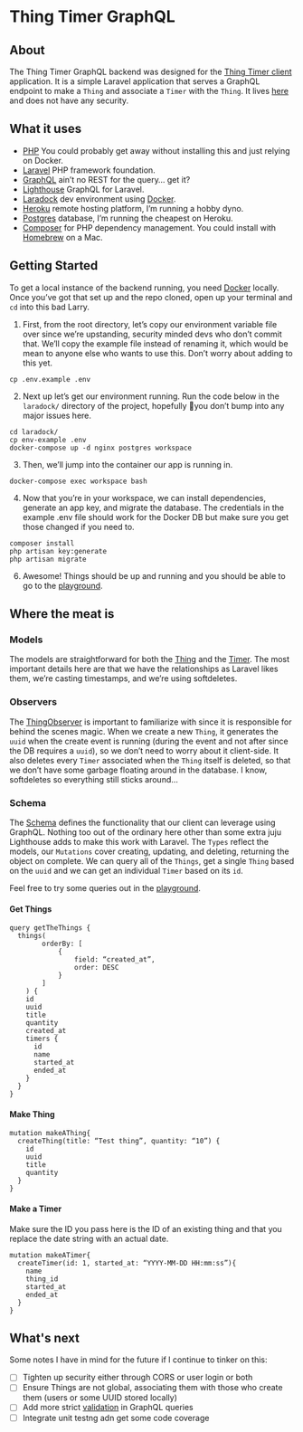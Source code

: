 # Thing Timer GraphQL

## About

The Thing Timer GraphQL backend was designed for the [Thing Timer client](https://github.com/inghamemerson/thingtimer-client) application. It is a simple Laravel application that serves a GraphQL endpoint to make a `Thing` and associate a `Timer` with the `Thing`. It lives [here](https://api.thingtimer.com/graphql-playground) and does not have any security.

## What it uses

- [PHP](https://www.php.net) You could probably get away without installing this and just relying on Docker.
- [Laravel](https://laravel.com/) PHP framework foundation.
- [GraphQL](https://graphql.org) ain’t no REST for the query… get it?
- [Lighthouse](https://lighthouse-php.com) GraphQL for Laravel.
- [Laradock](https://laradock.io) dev environment using [Docker](https://www.docker.com).
- [Heroku](https://www.heroku.com) remote hosting platform, I’m running a hobby dyno.
- [Postgres](https://www.postgresql.org) database, I’m running the cheapest on Heroku.
- [Composer](https://getcomposer.org) for PHP dependency management. You could install with [Homebrew](https://brew.sh) on a Mac.

## Getting Started

To get a local instance of the backend running, you need [Docker](https://docs.docker.com/docker-for-mac/install/) locally. Once you’ve got that set up and the repo cloned, open up your terminal and `cd` into this bad Larry.

1. First, from the root directory, let’s copy our environment variable file over since we’re upstanding, security minded devs who don’t commit that. We’ll copy the example file instead of renaming it, which would be mean to anyone else who wants to use this. Don’t worry about adding to this yet.
```
cp .env.example .env
```

2. Next up let’s get our environment running. Run the code below in the `laradock/` directory of the project, hopefully 🤞you don’t bump into any major issues here.
```
cd laradock/
cp env-example .env
docker-compose up -d nginx postgres workspace
```

3. Then, we’ll jump into the container our app is running in.
```
docker-compose exec workspace bash
```

4. Now that you’re in your workspace, we can install dependencies, generate an app key, and migrate the database. The credentials in the example .env file should work for the Docker DB but make sure you get those changed if you need to.

```
composer install
php artisan key:generate
php artisan migrate
```

6. Awesome! Things should be up and running and you should be able to go to the [playground](http://localhost/graphql-playground).

## Where the meat is

### Models
The models are straightforward for both the [Thing](https://github.com/inghamemerson/thingtimer-api/blob/master/app/Models/Thing.php) and the [Timer](https://github.com/inghamemerson/thingtimer-api/blob/master/app/Models/Timer.php). The most important details here are that we have the relationships as Laravel likes them, we’re casting timestamps, and we’re using softdeletes.

### Observers
The [ThingObserver](https://github.com/inghamemerson/thingtimer-api/blob/master/app/Observers/ThingObserver.php) is important to familiarize with since it is responsible for behind the scenes magic. When we create a new `Thing`, it generates the `uuid` when the create event is running (during the event and not after since the DB requires a `uuid`), so we don’t need to worry about it client-side. It also deletes every `Timer` associated when the `Thing` itself is deleted, so that we don’t have some garbage floating around in the database. I know, softdeletes so everything still sticks around…

### Schema
The [Schema](https://github.com/inghamemerson/thingtimer-api/blob/master/graphql/schema.graphql) defines the functionality that our client can leverage using GraphQL. Nothing too out of the ordinary here other than some extra juju Lighthouse adds to make this work with Laravel. The `Types` reflect the models, our `Mutations` cover creating, updating, and deleting, returning the object on complete. We can query all of the `Things`, get a single `Thing` based on the `uuid` and we can get an individual `Timer` based on its `id`.

Feel free to try some queries out in the [playground](http://localhost/graphql-playground).

#### Get Things
```
query getTheThings {
  things(
        orderBy: [
            {
                field: “created_at”,
                order: DESC
            }
        ]
    ) {
    id
    uuid
    title
    quantity
    created_at
    timers {
      id
      name
      started_at
      ended_at
    }
  }
}
```

#### Make Thing
```
mutation makeAThing{
  createThing(title: “Test thing”, quantity: “10”) {
    id
    uuid
    title
    quantity
  }
}
```

#### Make a Timer
Make sure the ID you pass here is the ID of an existing thing and that you replace the date string with an actual date.
```
mutation makeATimer{
  createTimer(id: 1, started_at: “YYYY-MM-DD HH:mm:ss”){
    name
    thing_id
    started_at
    ended_at
  }
}
```

## What's next
Some notes I have in mind for the future if I continue to tinker on this:
- [ ] Tighten up security either through CORS or user login or both
- [ ] Ensure Things are not global, associating them with those who create them (users or some UUID stored locally)
- [ ] Add more strict [validation](https://lighthouse-php.com/master/security/validation.html#validating-arguments) in GraphQL queries
- [ ] Integrate unit testng adn get some code coverage
